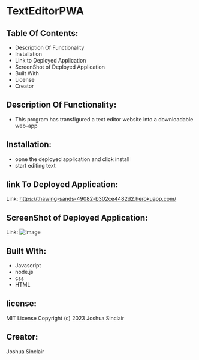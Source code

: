 # TextEditorPWA
## Table Of Contents:
- Description Of Functionality
- Installation
- Link to Deployed Application
- ScreenShot of Deployed Application
- Built With
- License
- Creator
## Description Of Functionality:
- This program has transfigured a text editor website into a downloadable web-app 
## Installation:
- opne the deployed application and click install
- start editing text
## link To Deployed Application:
Link: https://thawing-sands-49082-b302ce4482d2.herokuapp.com/
## ScreenShot of Deployed Application:
Link: ![image](https://github.com/JSinc98/TextEditorPWA/assets/123771567/07f087e9-6c76-4976-9490-685e1dd54e1f)


## Built With:
- Javascript
- node.js
- css
- HTML
## license:
MIT License
Copyright (c) 2023 Joshua Sinclair
## Creator:
Joshua Sinclair
